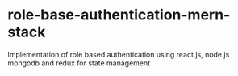 # role-base-authentication-mern-stack
Implementation of role based authentication using react.js, node.js mongodb and redux for state management
